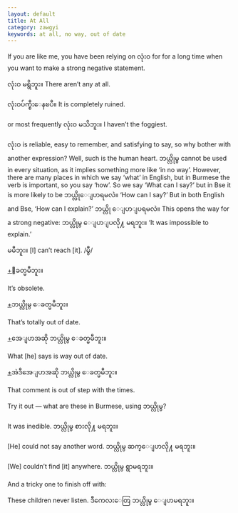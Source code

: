 ```yaml
---
layout: default
title: At All
category: zawgyi
keywords: at all, no way, out of date
---
```


<p>If you are like me, you have been relying on <span class='zawgyi'>လုံးဝ</span> for for a long time when you want to make a strong negative statement.</p>
<p><span class='zawgyi'>လုံးဝ မရွိဘူး။</span> There aren’t any at all.</p>
<p><span class='zawgyi'>လုံးဝပ်က္စီးေနၿပီ။</span> It is completely ruined.</p>
<p>or most frequently <span class='zawgyi'>လုံးဝ မသိဘူး။</span> I haven’t the foggiest.</p>
<p><span class='zawgyi'>လုံးဝ</span> is reliable, easy to remember, and satisfying to say, so why bother with another expression? Well, such is the human heart. <span class='mm3'>ဘယ္လိုမွ</span> cannot be used in every situation, as it implies something more like ‘in no way’. However, there are many places in which we say ‘what’ in English, but in Burmese the verb is important, so you say ‘how’. So we say ‘What can I say?’ but in Bse it is more likely to be <span class='mm3'>ဘယ္လိုေျပာရမလဲ။</span> ‘How can I say?’ But in both English and Bse, ‘How can I explain?’ <span class='mm3'>ဘယ္လို ေျပာျပရမလဲ။</span> This opens the way for a strong negative: <span class='mm3'>ဘယ္လိုမွ ေျပာျပလို႔ မရဘူး။</span> ‘It was impossible to explain.’</p>
<p><span class='zawgyi'>မမီဘူး။</span> [I] can’t reach [it]. /<span class='mm3'>မွီ</span>/</p>
<p class="hide-trigger"><a href='#'>+</a><span class='zawgyi'>ေခတ္မမီဘူး။</span></p>
<p class='hide-this'>It’s obsolete.</p>

<p class="hide-trigger"><a href='#'>+</a><span class='zawgyi'>ဘယ္လိုမွ ေခတ္မမီဘူး။</span></p>
<p class='hide-this'>That’s totally out of date.</p>

<p class="hide-trigger"><a href='#'>+</a><span class='zawgyi'>အေျပာအဆို ဘယ္လိုမွ ေခတ္မမီဘူး။</span></p>
<p class='hide-this'>What [he] says is way out of date.</p>

<p class="hide-trigger"><a href='#'>+</a><span class='zawgyi'>အဲဒီအေျပာအဆို ဘယ္လိုမွ ေခတ္မမီဘူး။</span></p>
<p class='hide-this'>That comment is out of step with the times.</p>

<p>Try it out — what are these in Burmese, using <span class='zawgyi'>ဘယ္လိုမွ</span>?</p>
<p>It was inedible. <span class='zawgyi'>ဘယ္လိုမွ စားလို႔ မရဘူး။</span></p>
<p>[He] could not say another word. <span class='zawgyi'>ဘယ္လိုမွ ဆက္ေျပာလို႔ မရဘူး။</span></p>
<p>[We] couldn’t find [it] anywhere. <span class='zawgyi'>ဘယ္လိုမွ ရွာမရဘူး။</span></p>
<p>And a tricky one to finish off with:</p>
<p>These children never listen. <span class='zawgyi'>ဒီကေလးေတြ ဘယ္လိုမွ ေျပာမရဘူး။</span></p>
